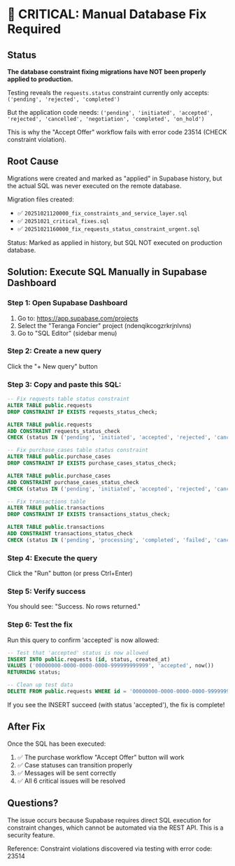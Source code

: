 # 🚨 CRITICAL: Manual Database Fix Required

## Status
**The database constraint fixing migrations have NOT been properly applied to production.**

Testing reveals the `requests.status` constraint currently only accepts: `('pending', 'rejected', 'completed')`

But the application code needs: `('pending', 'initiated', 'accepted', 'rejected', 'cancelled', 'negotiation', 'completed', 'on_hold')`

This is why the "Accept Offer" workflow fails with error code 23514 (CHECK constraint violation).

## Root Cause
Migrations were created and marked as "applied" in Supabase history, but the actual SQL was never executed on the remote database.

Migration files created:
- ✅ `20251021120000_fix_constraints_and_service_layer.sql`
- ✅ `20251021_critical_fixes.sql`
- ✅ `20251021160000_fix_requests_status_constraint_urgent.sql`

Status: Marked as applied in history, but SQL NOT executed on production database.

## Solution: Execute SQL Manually in Supabase Dashboard

### Step 1: Open Supabase Dashboard
1. Go to: https://app.supabase.com/projects
2. Select the "Teranga Foncier" project (ndenqikcogzrkrjnlvns)
3. Go to "SQL Editor" (sidebar menu)

### Step 2: Create a new query
Click the "+ New query" button

### Step 3: Copy and paste this SQL:

```sql
-- Fix requests table status constraint
ALTER TABLE public.requests
DROP CONSTRAINT IF EXISTS requests_status_check;

ALTER TABLE public.requests
ADD CONSTRAINT requests_status_check 
CHECK (status IN ('pending', 'initiated', 'accepted', 'rejected', 'cancelled', 'negotiation', 'completed', 'on_hold'));

-- Fix purchase_cases table status constraint
ALTER TABLE public.purchase_cases
DROP CONSTRAINT IF EXISTS purchase_cases_status_check;

ALTER TABLE public.purchase_cases
ADD CONSTRAINT purchase_cases_status_check 
CHECK (status IN ('pending', 'initiated', 'accepted', 'rejected', 'cancelled', 'completed', 'on_hold', 'preliminary_agreement', 'contract_preparation', 'buyer_verification', 'seller_accepted', 'negotiation'));

-- Fix transactions table
ALTER TABLE public.transactions
DROP CONSTRAINT IF EXISTS transactions_status_check;

ALTER TABLE public.transactions
ADD CONSTRAINT transactions_status_check 
CHECK (status IN ('pending', 'processing', 'completed', 'failed', 'cancelled', 'accepted'));
```

### Step 4: Execute the query
Click the "Run" button (or press Ctrl+Enter)

### Step 5: Verify success
You should see: "Success. No rows returned."

### Step 6: Test the fix
Run this query to confirm 'accepted' is now allowed:

```sql
-- Test that 'accepted' status is now allowed
INSERT INTO public.requests (id, status, created_at) 
VALUES ('00000000-0000-0000-0000-999999999999', 'accepted', now())
RETURNING status;

-- Clean up test data
DELETE FROM public.requests WHERE id = '00000000-0000-0000-0000-999999999999';
```

If you see the INSERT succeed (with status 'accepted'), the fix is complete!

## After Fix
Once the SQL has been executed:
1. ✅ The purchase workflow "Accept Offer" button will work
2. ✅ Case statuses can transition properly
3. ✅ Messages will be sent correctly
4. ✅ All 6 critical issues will be resolved

## Questions?
The issue occurs because Supabase requires direct SQL execution for constraint changes, which cannot be automated via the REST API. This is a security feature.

Reference: Constraint violations discovered via testing with error code: 23514
